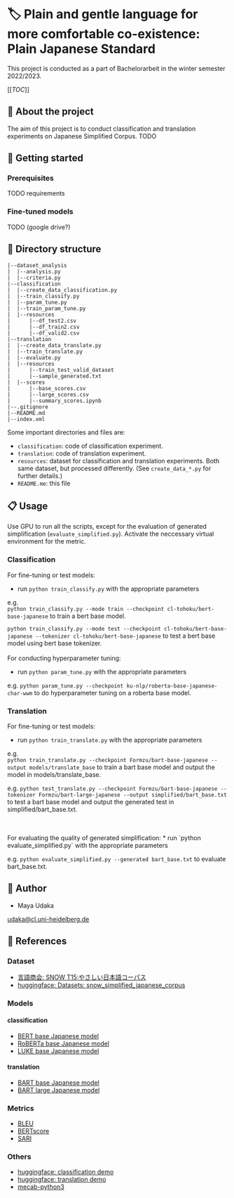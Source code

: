 # :label: Plain and gentle language for more comfortable co-existence: Plain Japanese Standard
This project is conducted as a part of Bachelorarbeit in the winter semester 2022/2023.

[[_TOC_]]

## :pushpin: About the project
The aim of this project is to conduct classification and translation experiments on Japanese Simplified Corpus. TODO

## :runner: Getting started

### Prerequisites
TODO requirements

### Fine-tuned models
TODO (google drive?)

## :open_file_folder: Directory structure

```
|--dataset_analysis
|  |--analysis.py
|  |--criteria.py
|--classification
|  |--create_data_classification.py
|  |--train_classify.py
|  |--param_tune.py
|  |--train_param_tune.py
|  |--resources
|      |--df_test2.csv
|      |--df_train2.csv
|      |--df_valid2.csv
|--translation
|  |--create_data_translate.py
|  |--train_translate.py
|  |--evaluate.py
|  |--resources
|      |--train_test_valid_dataset
|      |--sample_generated.txt
|  |--scores
|      |--base_scores.csv
|      |--large_scores.csv
|      |--summary_scores.ipynb
|--.gitignore
|--README.md
|--index.xml
```

Some important directories and files are:

* `classification`: code of classification experiment.
* `translation`: code of translation experiment.
* `resources`: dataset for classification and translation experiments. Both same dataset, but processed differently. (See `create_data_*.py` for further details.) 
* `README.me`: this file


## :clipboard: Usage

Use GPU to run all the scripts, except for the evaluation of generated simplification (`evaluate_simplified.py`). Activate the neccessary virtual environment for the metric.

### Classification
For fine-tuning or test models:
* run `python train_classify.py` with the appropriate parameters

e.g. <br>
`python train_classify.py --mode train --checkpoint cl-tohoku/bert-base-japanese` to train a bert base model.<br>

`python train_classify.py --mode test --checkpoint cl-tohoku/bert-base-japanese --tokenizer cl-tohoku/bert-base-japanese` to test a bert base model using bert base tokenizer. 
<br>
<br>
For conducting hyperparameter tuning:
* run `python param_tune.py` with the appropriate parameters

e.g. `python param_tune.py --checkpoint ku-nlp/roberta-base-japanese-char-wwm` to do hyperparameter tuning on a roberta base model.

### Translation
For fine-tuning or test models:
* run `python train_translate.py` with the appropriate parameters

e.g. <br>
`python train_translate.py --checkpoint Formzu/bart-base-japanese --output models/translate_base` to train a bart base model and output the model in models/translate_base. <br>

e.g. `python test_translate.py --checkpoint Formzu/bart-base-japanese --tokenizer Formzu/bart-large-japanese --output simplified/bart_base.txt` to test a bart base  model and output the generated test in simplified/bart_base.txt.

<br>
<br>
For evaluating the quality of generated simplification:
* run `python evaluate_simplified.py` with the appropriate parameters

e.g. `python evaluate_simplified.py --generated bart_base.txt`  to evaluate bart_base.txt.


## :name_badge: Author
- Maya Udaka

udaka@cl.uni-heidelberg.de

## :link: References
### Dataset
- [言語商会: SNOW T15:やさしい日本語コーパス](https://www.jnlp.org/GengoHouse/snow/t15)
- [huggingface: Datasets: snow_simplified_japanese_corpus](https://huggingface.co/datasets/snow_simplified_japanese_corpus)

### Models
#### classification
- [BERT base Japanese model](https://huggingface.co/cl-tohoku/bert-base-japanese)
- [RoBERTa base Japanese model](https://huggingface.co/ku-nlp/roberta-base-japanese-char-wwm)
- [LUKE base Japanese model](https://huggingface.co/studio-ousia/luke-japanese-base-lite)
#### translation
- [BART base Japanese model](https://huggingface.co/Formzu/bart-base-japanese)
- [BART large Japanese model](https://huggingface.co/Formzu/bart-large-japanese)

### Metrics 
- [BLEU](https://huggingface.co/spaces/evaluate-metric/bleu)
- [BERTscore](https://huggingface.co/spaces/evaluate-metric/bertscore)
- [SARI](https://huggingface.co/spaces/evaluate-metric/sari)


### Others
- [huggingface: classification demo](https://github.com/huggingface/notebooks/blob/6ca682955173cc9d36ffa431ddda505a048cbe80/examples/text_classification.ipynb)
- [huggingface: translation demo](https://github.com/huggingface/notebooks/blob/main/examples/translation.ipynb)
- [mecab-python3](https://github.com/SamuraiT/mecab-python3)